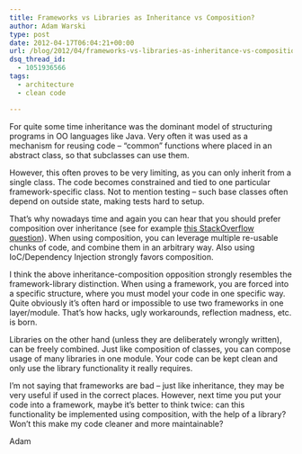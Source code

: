```yaml
---
title: Frameworks vs Libraries as Inheritance vs Composition?
author: Adam Warski
type: post
date: 2012-04-17T06:04:21+00:00
url: /blog/2012/04/frameworks-vs-libraries-as-inheritance-vs-composition/
dsq_thread_id:
  - 1051936566
tags:
  - architecture
  - clean code

---
```

For quite some time inheritance was the dominant model of structuring programs in OO languages like Java. Very often it was used as a mechanism for reusing code &#8211; &#8220;common&#8221; functions where placed in an abstract class, so that subclasses can use them.

However, this often proves to be very limiting, as you can only inherit from a single class. The code becomes constrained and tied to one particular framework-specific class. Not to mention testing &#8211; such base classes often depend on outside state, making tests hard to setup.

That&#8217;s why nowadays time and again you can hear that you should prefer composition over inheritance (see for example [this StackOverflow question][1]). When using composition, you can leverage multiple re-usable chunks of code, and combine them in an arbitrary way. Also using IoC/Dependency Injection strongly favors composition.

I think the above inheritance-composition opposition strongly resembles the framework-library distinction. When using a framework, you are forced into a specific structure, where you must model your code in one specific way. Quite obviously it&#8217;s often hard or impossible to use two frameworks in one layer/module. That&#8217;s how hacks, ugly workarounds, reflection madness, etc. is born.

Libraries on the other hand (unless they are deliberately wrongly written), can be freely combined. Just like composition of classes, you can compose usage of many libraries in one module. Your code can be kept clean and only use the library functionality it really requires.

I&#8217;m not saying that frameworks are bad &#8211; just like inheritance, they may be very useful if used in the correct places. However, next time you put your code into a framework, maybe it&#8217;s better to think twice: can this functionality be implemented using composition, with the help of a library? Won&#8217;t this make my code cleaner and more maintainable?

Adam

 [1]: http://stackoverflow.com/questions/49002/prefer-composition-over-inheritance
